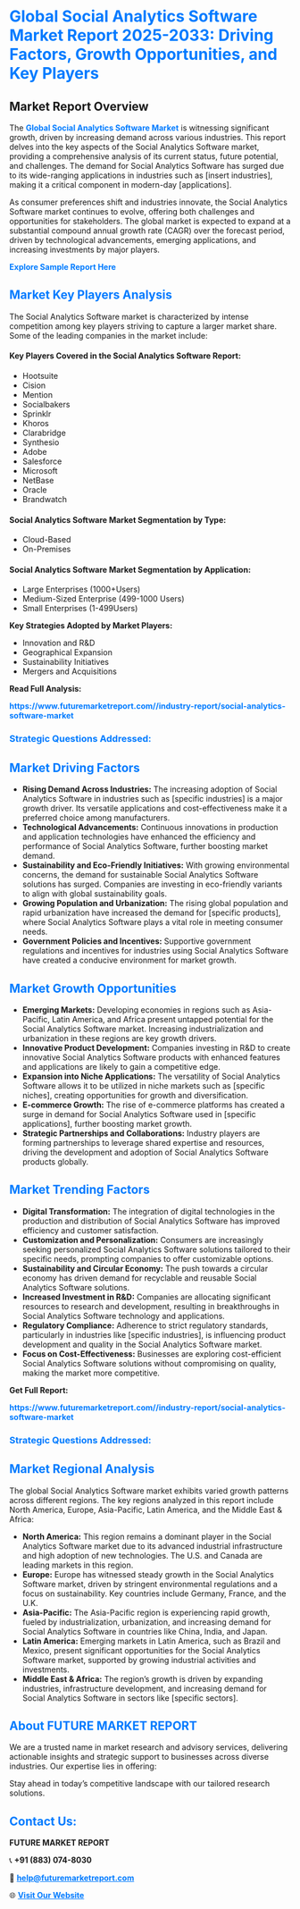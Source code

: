 <h1 style="color: #007BFF;">Global Social Analytics Software Market Report 2025-2033: Driving Factors, Growth Opportunities, and Key Players</h1>

<section id="overview">
<h2>Market Report Overview</h2>
<p>The <a href="https://www.futuremarketreport.com//industry-report/social-analytics-software-market" style="color: #007BFF; text-decoration: none;"><strong>Global Social Analytics Software Market</strong></a> is witnessing significant growth, driven by increasing demand across various industries. This report delves into the key aspects of the Social Analytics Software market, providing a comprehensive analysis of its current status, future potential, and challenges. The demand for Social Analytics Software has surged due to its wide-ranging applications in industries such as [insert industries], making it a critical component in modern-day [applications].</p>
<p>As consumer preferences shift and industries innovate, the Social Analytics Software market continues to evolve, offering both challenges and opportunities for stakeholders. The global market is expected to expand at a substantial compound annual growth rate (CAGR) over the forecast period, driven by technological advancements, emerging applications, and increasing investments by major players.</p>
</section>

<section id="overview">
<p><a href="https://www.futuremarketreport.com//request-sample/reportId=51910" style="color: #007BFF; text-decoration: none;"><strong>Explore Sample Report Here</strong></a></p>
</section>

<section id="key-players">
<h2 style="color: #007BFF;">Market Key Players Analysis</h2>
<p>The Social Analytics Software market is characterized by intense competition among key players striving to capture a larger market share. Some of the leading companies in the market include:</p>
<h4>Key Players Covered in the Social Analytics Software Report:</h4>
<ul><li>Hootsuite</li><li>Cision</li><li>Mention</li><li>Socialbakers</li><li>Sprinklr</li><li>Khoros</li><li>Clarabridge</li><li>Synthesio</li><li>Adobe</li><li>Salesforce</li><li>Microsoft</li><li>NetBase</li><li>Oracle</li><li>Brandwatch</li></ul>
<h4>Social Analytics Software Market Segmentation by Type:</h4>
<ul><li>Cloud-Based</li><li>On-Premises</li></ul>

<h4>Social Analytics Software Market Segmentation by Application:</h4>
<ul><li>Large Enterprises (1000+Users)</li><li>Medium-Sized Enterprise (499-1000 Users)</li><li>Small Enterprises (1-499Users)</li></ul>
<p><strong>Key Strategies Adopted by Market Players:</strong></p>
<ul>
<li>Innovation and R&D</li>
<li>Geographical Expansion</li>
<li>Sustainability Initiatives</li>
<li>Mergers and Acquisitions</li>
</ul>
</section>

<section>
<p><strong>Read Full Analysis: </strong></p><a href="https://www.futuremarketreport.com//industry-report/social-analytics-software-market" style="color: #007BFF; text-decoration: none;"><strong>https://www.futuremarketreport.com//industry-report/social-analytics-software-market</strong></a>
<h3 style="color: #007BFF;">Strategic Questions Addressed:</h3>
</section>

<section id="driving-factors">
<h2 style="color: #007BFF;">Market Driving Factors</h2>
<ul>
<li><strong>Rising Demand Across Industries:</strong> The increasing adoption of Social Analytics Software in industries such as [specific industries] is a major growth driver. Its versatile applications and cost-effectiveness make it a preferred choice among manufacturers.</li>
<li><strong>Technological Advancements:</strong> Continuous innovations in production and application technologies have enhanced the efficiency and performance of Social Analytics Software, further boosting market demand.</li>
<li><strong>Sustainability and Eco-Friendly Initiatives:</strong> With growing environmental concerns, the demand for sustainable Social Analytics Software solutions has surged. Companies are investing in eco-friendly variants to align with global sustainability goals.</li>
<li><strong>Growing Population and Urbanization:</strong> The rising global population and rapid urbanization have increased the demand for [specific products], where Social Analytics Software plays a vital role in meeting consumer needs.</li>
<li><strong>Government Policies and Incentives:</strong> Supportive government regulations and incentives for industries using Social Analytics Software have created a conducive environment for market growth.</li>
</ul>
</section>

<section id="growth-opportunities">
<h2 style="color: #007BFF;">Market Growth Opportunities</h2>
<ul>
<li><strong>Emerging Markets:</strong> Developing economies in regions such as Asia-Pacific, Latin America, and Africa present untapped potential for the Social Analytics Software market. Increasing industrialization and urbanization in these regions are key growth drivers.</li>
<li><strong>Innovative Product Development:</strong> Companies investing in R&D to create innovative Social Analytics Software products with enhanced features and applications are likely to gain a competitive edge.</li>
<li><strong>Expansion into Niche Applications:</strong> The versatility of Social Analytics Software allows it to be utilized in niche markets such as [specific niches], creating opportunities for growth and diversification.</li>
<li><strong>E-commerce Growth:</strong> The rise of e-commerce platforms has created a surge in demand for Social Analytics Software used in [specific applications], further boosting market growth.</li>
<li><strong>Strategic Partnerships and Collaborations:</strong> Industry players are forming partnerships to leverage shared expertise and resources, driving the development and adoption of Social Analytics Software products globally.</li>
</ul>
</section>

<section id="trending-factors">
<h2 style="color: #007BFF;">Market Trending Factors</h2>
<ul>
<li><strong>Digital Transformation:</strong> The integration of digital technologies in the production and distribution of Social Analytics Software has improved efficiency and customer satisfaction.</li>
<li><strong>Customization and Personalization:</strong> Consumers are increasingly seeking personalized Social Analytics Software solutions tailored to their specific needs, prompting companies to offer customizable options.</li>
<li><strong>Sustainability and Circular Economy:</strong> The push towards a circular economy has driven demand for recyclable and reusable Social Analytics Software solutions.</li>
<li><strong>Increased Investment in R&D:</strong> Companies are allocating significant resources to research and development, resulting in breakthroughs in Social Analytics Software technology and applications.</li>
<li><strong>Regulatory Compliance:</strong> Adherence to strict regulatory standards, particularly in industries like [specific industries], is influencing product development and quality in the Social Analytics Software market.</li>
<li><strong>Focus on Cost-Effectiveness:</strong> Businesses are exploring cost-efficient Social Analytics Software solutions without compromising on quality, making the market more competitive.</li>
</ul>
</section>

<section>
<p><strong>Get Full Report: </strong></p><a href="https://www.futuremarketreport.com//industry-report/social-analytics-software-market" style="color: #007BFF; text-decoration: none;"><strong>https://www.futuremarketreport.com//industry-report/social-analytics-software-market</strong></a>
<h3 style="color: #007BFF;">Strategic Questions Addressed:</h3>
</section>


<section id="regional-analysis">
<h2 style="color: #007BFF;">Market Regional Analysis</h2>
<p>The global Social Analytics Software market exhibits varied growth patterns across different regions. The key regions analyzed in this report include North America, Europe, Asia-Pacific, Latin America, and the Middle East & Africa:</p>
<ul>
<li><strong>North America:</strong> This region remains a dominant player in the Social Analytics Software market due to its advanced industrial infrastructure and high adoption of new technologies. The U.S. and Canada are leading markets in this region.</li>
<li><strong>Europe:</strong> Europe has witnessed steady growth in the Social Analytics Software market, driven by stringent environmental regulations and a focus on sustainability. Key countries include Germany, France, and the U.K.</li>
<li><strong>Asia-Pacific:</strong> The Asia-Pacific region is experiencing rapid growth, fueled by industrialization, urbanization, and increasing demand for Social Analytics Software in countries like China, India, and Japan.</li>
<li><strong>Latin America:</strong> Emerging markets in Latin America, such as Brazil and Mexico, present significant opportunities for the Social Analytics Software market, supported by growing industrial activities and investments.</li>
<li><strong>Middle East & Africa:</strong> The region’s growth is driven by expanding industries, infrastructure development, and increasing demand for Social Analytics Software in sectors like [specific sectors].</li>
</ul>
</section>

<footer>
<h2 style="color: #007BFF;">About FUTURE MARKET REPORT</h2>
<p>We are a trusted name in market research and advisory services, delivering actionable insights and strategic support to businesses across diverse industries. Our expertise lies in offering:</p>

<p>Stay ahead in today’s competitive landscape with our tailored research solutions.</p>

<h2 style="color: #007BFF;">Contact Us:</h2>
<p><strong>FUTURE MARKET REPORT</strong></p>
<p>📞 <strong>+91 (883) 074-8030</strong></p>
<p>📧 <strong><a href="mailto:help@futuremarketreport.com" style="color: #007BFF;">help@futuremarketreport.com</a></strong></p>
<p>🌐 <strong><a href="https://www.futuremarketreport.com/" style="color: #007BFF;">Visit Our Website</a></strong></p>
</footer>